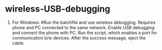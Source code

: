 # wireless-USB-debugging
1) For Windows:
  #Run the batchfile and use wireless debugging.
  Requires phone and PC connected to the same network.
  Enable USB debugging and connect the phone with PC.
  Run the script, which enables a port for communication b/w devices.
  After the success message, eject the cable.
